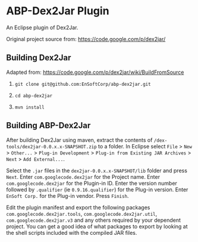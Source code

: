# ABP-Dex2Jar Plugin
An Eclipse plugin of Dex2Jar.

Original project source from: https://code.google.com/p/dex2jar/

## Building Dex2Jar
Adapted from: https://code.google.com/p/dex2jar/wiki/BuildFromSource

1) `git clone git@github.com:EnSoftCorp/abp-dex2jar.git`

2) `cd abp-dex2jar`

3) `mvn install`

## Building ABP-Dex2Jar

After building Dex2Jar using maven, extract the contents of `/dex-tools/dex2jar-0.0.x.x-SNAPSHOT.zip` to a folder.  In Eclipse select `File` &gt; `New` &gt; `Other...` &gt; `Plug-in Development` &gt; `Plug-in from Existing JAR Archives` &gt; `Next` &gt; `Add External...`.

Select the `.jar` files in the `dex2jar-0.0.x.x-SNAPSHOT/lib` folder and press `Next`.  Enter `com.googlecode.dex2jar` for the Project name.  Enter `com.googlecode.dex2jar` for the Plugin-in ID. Enter the version number followed by `.qualifier` (ie `0.9.16.qualifier`) for the Plug-in version.  Enter `EnSoft Corp.` for the Plug-in vendor.  Press `Finish`.

Edit the plugin manifest and export the following packages `com.googlecode.dex2jar.tools`, `com.googlecode.dex2jar.util`, `com.googlecode.dex2jar.v3` and any others required by your dependent project.  You can get a good idea of what packages to export by looking at the shell scripts included with the compiled JAR files.